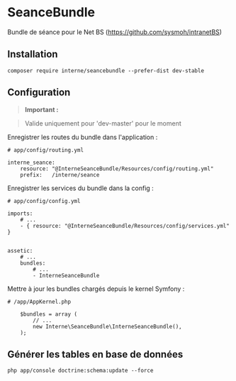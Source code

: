 SeanceBundle
============

Bundle de séance pour le Net BS (https://github.com/sysmoh/intranetBS)

Installation
------------

``` composer require interne/seancebundle --prefer-dist dev-stable ```


Configuration
-------------

> **Important :**

> Valide uniquement pour 'dev-master' pour le moment

Enregistrer les routes du bundle dans l'application :

```
# app/config/routing.yml

interne_seance:
    resource: "@InterneSeanceBundle/Resources/config/routing.yml"
    prefix:   /interne/seance

```

Enregistrer les services du bundle dans la config :

```
# app/config/config.yml

imports:
	# ...
    - { resource: "@InterneSeanceBundle/Resources/config/services.yml" }


assetic:
    # ...
    bundles:
        # ...
        - InterneSeanceBundle

```

Mettre à jour les bundles chargés depuis le kernel Symfony :

```
# /app/AppKernel.php

	$bundles = array (
		// ...
		new Interne\SeanceBundle\InterneSeanceBundle(),
	);
```

Générer les tables en base de données
-------------------------------------

``` php app/console doctrine:schema:update --force ```